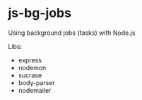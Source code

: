 # js-bg-jobs

Using background jobs (tasks) with Node.js

Libs:
- express
- nodemon
- sucrase
- body-parser
- nodemailer
